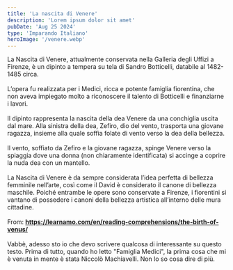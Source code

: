 ```yaml
---
title: 'La nascita di Venere'
description: 'Lorem ipsum dolor sit amet'
pubDate: 'Aug 25 2024'
type: 'Imparando Italiano'
heroImage: '/venere.webp'
---
```


La Nascita di Venere, attualmente conservata nella Galleria degli Uffizi a Firenze, è un dipinto a tempera su tela di Sandro Botticelli, databile al 1482-1485 circa.
<br><br>
L’opera fu realizzata per i Medici, ricca e potente famiglia fiorentina, che non aveva impiegato molto a riconoscere il talento di Botticelli e finanziarne i lavori.
<br><br>
Il dipinto rappresenta la nascita della dea Venere da una conchiglia uscita dal mare. Alla sinistra della dea, Zefiro, dio del vento, trasporta una giovane ragazza, insieme alla quale soffia folate di vento verso la dea della bellezza.
<br><br>
Il vento, soffiato da Zefiro e la giovane ragazza, spinge Venere verso la spiaggia dove una donna (non chiaramente identificata) si accinge a coprire la nuda dea con un mantello.
<br><br>
La Nascita di Venere è da sempre considerata l’idea perfetta di bellezza femminile nell’arte, così come il David è considerato il canone di bellezza maschile. Poiché entrambe le opere sono conservate a Firenze, i fiorentini si vantano di possedere i canoni della bellezza artistica all’interno delle mura cittadine.
<br><br>
From: **https://learnamo.com/en/reading-comprehensions/the-birth-of-venus/**
<br><br>
Vabbè, adesso sto io che devo scrivere qualcosa di interessante su questo testo. Prima di tutto, quando ho letto "Famiglia Medici", la prima cosa che mi è venuta in mente è stata Niccolò Machiavelli. Non lo so cosa dire di più.
